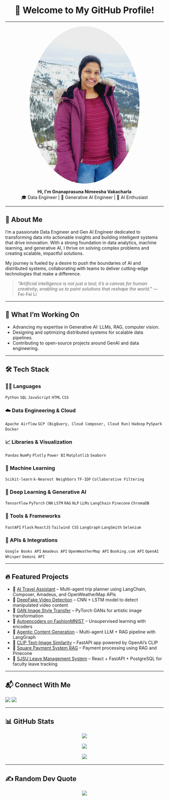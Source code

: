 

<h1 align="center">👋 Welcome to My GitHub Profile!</h1>

---

<p align="center">
  <img src="https://github.com/Nimeesha-Vakacharla/Nimeesha-Vakacharla/blob/main/images/11.jpg" width="350" height="500" style="border-radius: 50%;" />
  
</p>



<p align="center">
  <strong>Hi, I'm Gnanaprasuna Nimeesha Vakacharla</strong><br/>
  🎓 Data Engineer | 🤖 Generative AI Engineer | 🧠 AI Enthusiast
</p>

---

## 🧠 About Me

I’m a passionate Data Engineer and Gen AI Engineer dedicated to transforming data into actionable insights and building intelligent systems that drive innovation. With a strong foundation in data analytics, machine learning, and generative AI, I thrive on solving complex problems and creating scalable, impactful solutions.

My journey is fueled by a desire to push the boundaries of AI and distributed systems, collaborating with teams to deliver cutting-edge technologies that make a difference.

> *"Artificial intelligence is not just a tool; it’s a canvas for human creativity, enabling us to paint solutions that reshape the world."* — Fei-Fei Li

---

## 🚀 What I’m Working On

- Advancing my expertise in Generative AI: LLMs, RAG, computer vision.
- Designing and optimizing distributed systems for scalable data pipelines.
- Contributing to open-source projects around GenAI and data engineering.

---

## 🛠️ Tech Stack

### 👩‍💻 Languages
`Python` `SQL` `JavaScript` `HTML` `CSS`

### ☁️ Data Engineering & Cloud
`Apache Airflow` `GCP (BigQuery, Cloud Composer, Cloud Run)` `Hadoop` `PySpark` `Docker`

### 📈 Libraries & Visualization
`Pandas` `NumPy` `Plotly` `Power BI` `Matplotlib` `Seaborn`

### 🤖 Machine Learning
`Scikit-learn` `k-Nearest Neighbors` `TF-IDF` `Collaborative Filtering`

### 🧠 Deep Learning & Generative AI
`TensorFlow` `PyTorch` `CNN` `LSTM` `RAG` `NLP` `LLMs` `LangChain` `Pinecone` `ChromaDB`

### 🧰 Tools & Frameworks
`FastAPI` `Flask` `ReactJS` `Tailwind CSS` `LangGraph` `LangSmith` `Selenium`

### 🔗 APIs & Integrations
`Google Books API` `Amadeus API` `OpenWeatherMap API` `Booking.com API` `OpenAI Whisper` `Gemini API`

---

## 🔥 Featured Projects

- 🔗 [AI Travel Assistant](https://github.com/Nimeesha-Vakacharla/AI-Travel-Assistant) – Multi-agent trip planner using LangChain, Composer, Amadeus, and OpenWeatherMap APIs  
- 🔗 [DeepFake Video Detection](https://github.com/Nimeesha-Vakacharla/DeepFake-Video-Detection) – CNN + LSTM model to detect manipulated video content  
- 🔗 [GAN Image Style Transfer](https://github.com/Nimeesha-Vakacharla/GAN-Image-Style-Transfer) – PyTorch GANs for artistic image transformation  
- 🔗 [Autoencoders on FashionMNIST](https://github.com/Nimeesha-Vakacharla/Exploring-Autoencoders-with-FashionMNIST-Dataset) – Unsupervised learning with encoders  
- 🔗 [Agentic Content Generation](https://github.com/Nimeesha-Vakacharla/Agentic-Content-Generation-System) – Multi-agent LLM + RAG pipeline with LangGraph  
- 🔗 [CLIP Text-Image Similarity](https://github.com/Nimeesha-Vakacharla/Text-Image-Similarity-Analysis-Using-CLIP) – FastAPI app powered by OpenAI’s CLIP  
- 🔗 [Square Payment System RAG](https://github.com/Nimeesha-Vakacharla/Square-Payment-System-with-Agentic-RAG) – Payment processing using RAG and Pinecone  
- 🔗 [SJSU Leave Management System](https://github.com/Nimeesha-Vakacharla/SJSU-Faculty-Leave-Management-System) – React + FastAPI + PostgreSQL for faculty leave tracking

---

## 📬 Connect With Me

<p align="left">
  <a href="mailto:nimeeshav02@gmail.com"><img src="https://img.shields.io/badge/Email-D14836?style=for-the-badge&logo=gmail&logoColor=white"/></a>
  <a href="https://www.linkedin.com/in/nimeesha-vakacharla/"><img src="https://img.shields.io/badge/LinkedIn-0077B5?style=for-the-badge&logo=linkedin&logoColor=white"/></a>
</p>

---

## 📊 GitHub Stats

<p align="center">
  <img src="https://github-readme-stats.vercel.app/api?username=Nimeesha-Vakacharla&show_icons=true&theme=radical" />
</p>

<p align="center">
  <img src="https://github-readme-streak-stats.herokuapp.com/?user=Nimeesha-Vakacharla&theme=radical" />
</p>

<p align="center">
  <img src="https://github-readme-stats.vercel.app/api/top-langs/?username=Nimeesha-Vakacharla&layout=compact&theme=radical" />
</p>

---

## ✍️ Random Dev Quote

<p align="center">
  <img src="https://quotes-github-readme.vercel.app/api?type=horizontal&theme=radical" />
</p>
